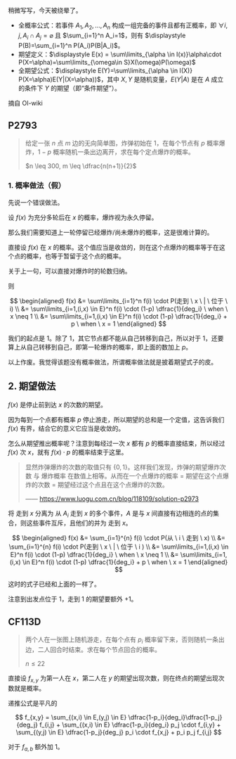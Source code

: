 稍微写写，今天被绕晕了。

- 全概率公式：若事件 $A_1,A_2,\ldots,A_n$ 构成一组完备的事件且都有正概率，即 $\forall i,j, A_i\cap A_j=\varnothing$ 且 $\sum_{i=1}^n A_i=1$，则有 $\displaystyle P(B)=\sum_{i=1}^n P(A_i)P(B|A_i)$。
- 期望定义：$\displaystyle E(x) =  \sum\limits_{\alpha \in I(x)}\alpha\cdot P(X=\alpha)=\sum\limits_{\omega\in S}X(\omega)P(\omega)$
- 全期望公式：$\displaystyle E(Y)=\sum\limits_{\alpha \in I(X)} P(X=\alpha)E(Y|(X=\alpha))$，其中 $X,Y$ 是随机变量，$E(Y|A)$ 是在 $A$ 成立的条件下 $Y$ 的期望（即“条件期望”）。

摘自 OI-wiki


## P2793

> 给定一张 $n$ 点 $m$ 边的无向简单图，炸弹初始在 $1$，在每个节点有 $p$ 概率爆炸，$1-p$ 概率随机一条出边离开，求在每个定点爆炸的概率。
>
> $n \leq 300, m \leq \dfrac{n(n+1)}{2}$

### 1. 概率做法（假）

先说一个错误做法。

设 $f(x)$ 为充分多轮后在 $x$ 的概率，爆炸视为永久停留。

那么我们需要知道上一轮停留已经爆炸/尚未爆炸的概率，这是很难计算的。

直接设 $f(x)$ 在 $x$ 的概率。这个值应当是收敛的，则在这个点爆炸的概率等于在这个点的概率，也等于暂留于这个点的概率。

关于上一句，可以直接对爆炸时的轮数归纳。

则 

$$
\begin{aligned}
f(x) &= \sum\limits_{i=1}^n f(i) \cdot P(走到 \ x \ | \ 位于 \ i) \\
&= \sum\limits_{i=1,(i,x) \in E}^n f(i) \cdot (1-p) \dfrac{1}{deg_i} \ when \ x  \neq 1 \\
&= \sum\limits_{i=1,(i,x) \in E}^n f(i) \cdot (1-p) \dfrac{1}{deg_i} + p \ when \ x  = 1
\end{aligned}
$$

我们的起点是 $1$。除了 $1$，其它节点都不能从自己转移到自己，所以对于 $1$，还要算上从自己转移到自己，即第一轮爆炸的概率，即上面的数加上 $p$。

以上作废。我觉得该题没有概率做法，所谓概率做法就是披着期望式子的皮。

## 2. 期望做法

$f(x)$ 是停止前到达 $x$ 的次数的期望。

因为每到一个点都有概率 $p$ 停止游走，所以期望的总和是一个定值，这告诉我们 $f(x)$ 有界，结合它的意义它应当是收敛的。

怎么从期望推出概率呢？注意到每经过一次 $x$ 都有 $p$ 的概率直接结束，所以经过 $f(x)$ 次 $x$，就有 $f(x) \cdot p$ 的概率结束于这里。

> 显然炸弹爆炸的次数的取值只有 $\{0,1\}$。这样我们发现，炸弹的期望爆炸次数 与 爆炸概率 在数值上相等。从而在一个点爆炸的概率 = 期望在这个点爆炸的次数 = 期望经过这个点且在这个点爆炸的次数。
>
> —— <https://www.luogu.com.cn/blog/118109/solution-p2973>

将 走到 $x$ 分离为 从 $A_i$ 走到 $x$ 的多个事件，$A$ 是与 $x$ 间直接有边相连的点的集合，则这些事件互斥，且他们的并为 走到 $x$。

$$
\begin{aligned}
f(x) &= \sum_{i=1}^{n} f(i) \cdot P(从 \ i \ 走到 \ x) \\
&= \sum_{i=1}^{n} f(i) \cdot P(走到 \ x \ | \ 位于 \ i ) \\
&= \sum\limits_{i=1,(i,x) \in E}^n f(i) \cdot (1-p) \dfrac{1}{deg_i} \ when \ x  \neq 1 \\
&= \sum\limits_{i=1,(i,x) \in E}^n f(i) \cdot (1-p) \dfrac{1}{deg_i} + p \ when \ x  = 1
\end{aligned}
$$

这时的式子已经和上面的一样了。

注意到出发点位于 $1$，走到 $1$ 的期望要额外 +1。

## CF113D

> 两个人在一张图上随机游走，在每个点有 $p_i$ 概率留下来，否则随机一条出边，二人回合时结束。求在每个节点回合的概率。
>
> $n \leq 22$

直接设 $f_{x,y}$ 为第一人在 $x$，第二人在 $y$ 的期望出现次数，则在终点的期望出现次数就是概率。

递推公式是平凡的

$$
f_{x,y} = \sum_{(x,i) \in E,(y,j) \in E} \dfrac{1-p_i}{deg_i}\dfrac{1-p_j}{deg_j} f_{i,j} + \sum_{(x,i) \in E} \dfrac{1-p_i}{deg_i} p_j \cdot f_{i,y} + \sum_{(y,j) \in E} \dfrac{1-p_j}{deg_j} p_i \cdot f_{x,j} + p_i p_j f_{i,j} 
$$

对于 $f_{a,b}$ 额外加 $1$。